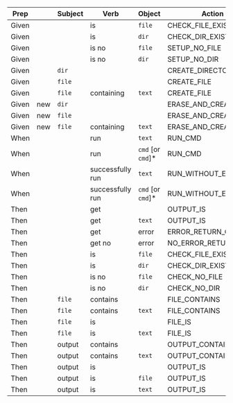 | Prep  |     |Subject |       Verb       |      Object       |        Action        |  
|-------|-----|--------|------------------|-------------------|----------------------|  
| Given |     |        | is               | `file`            | CHECK_FILE_EXISTENCE |  
| Given |     |        | is               | `dir`             | CHECK_DIR_EXISTENCE  |  
| Given |     |        | is no            | `file`            | SETUP_NO_FILE        |  
| Given |     |        | is no            | `dir`             | SETUP_NO_DIR         |  
| Given |     | `dir`  |                  |                   | CREATE_DIRECTORY     |  
| Given |     | `file` |                  |                   | CREATE_FILE          |  
| Given |     | `file` | containing       | `text`            | CREATE_FILE          |  
| Given | new | `dir`  |                  |                   | ERASE_AND_CREATE     |  
| Given | new | `file` |                  |                   | ERASE_AND_CREATE     |  
| Given | new | `file` | containing       | `text`            | ERASE_AND_CREATE     |  
| When  |     |        | run              | `text`            | RUN_CMD              |  
| When  |     |        | run              | `cmd` [or `cmd`]* | RUN_CMD              |  
| When  |     |        | successfully run | `text`            | RUN_WITHOUT_ERROR    |  
| When  |     |        | successfully run | `cmd` [or `cmd`]* | RUN_WITHOUT_ERROR    |  
| Then  |     |        | get              |                   | OUTPUT_IS            |  
| Then  |     |        | get              | `text`            | OUTPUT_IS            |  
| Then  |     |        | get              | error             | ERROR_RETURN_CODE    |  
| Then  |     |        | get no           | error             | NO_ERROR_RETURN_CODE |  
| Then  |     |        | is               | `file`            | CHECK_FILE_EXISTENCE |  
| Then  |     |        | is               | `dir`             | CHECK_DIR_EXISTENCE  |  
| Then  |     |        | is no            | `file`            | CHECK_NO_FILE        |  
| Then  |     |        | is no            | `dir`             | CHECK_NO_DIR         |  
| Then  |     | `file` | contains         |                   | FILE_CONTAINS        |  
| Then  |     | `file` | contains         | `text`            | FILE_CONTAINS        |  
| Then  |     | `file` | is               |                   | FILE_IS              |  
| Then  |     | `file` | is               | `text`            | FILE_IS              |  
| Then  |     | output | contains         |                   | OUTPUT_CONTAINS      |  
| Then  |     | output | contains         | `text`            | OUTPUT_CONTAINS      |  
| Then  |     | output | is               |                   | OUTPUT_IS            |  
| Then  |     | output | is               | `file`            | OUTPUT_IS            |  
| Then  |     | output | is               | `text`            | OUTPUT_IS            |  
